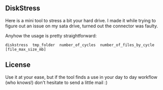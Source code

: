 DiskStress
----------



Here is a mini tool to stress a bit your hard drive. I made it while trying to figure out an issue on my sata drive, turned out the connector was faulty.

Anyhow the usage is pretty straightforward:

	diskstress  tmp_folder  number_of_cycles  number_of_files_by_cycle  [file_max_size_mb]


	

License
-------

Use it at your ease, but if the tool finds a use in your day to day workflow (who knows!) don't hesitate to send a little mail :)